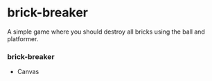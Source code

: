 # brick-breaker
A simple game where you should destroy all bricks using the ball and platformer.

### brick-breaker
* Canvas
